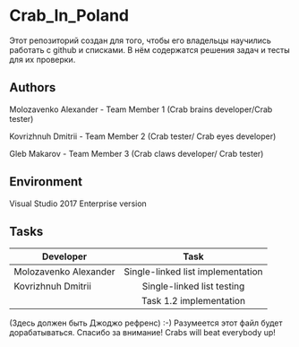 # Crab_In_Poland	
Этот репозиторий создан для того, чтобы его владельцы научились работать с github и списками. В нём содержатся решения задач и тесты для их проверки.

## Authors

Molozavenko Alexander - Team Member 1 (Crab brains developer/Crab tester)

Kovrizhnuh Dmitrii - Team Member 2 (Crab tester/ Crab eyes developer)

Gleb Makarov - Team Member 3 (Crab claws developer/ Crab tester)
## Environment

Visual Studio 2017 Enterprise version

## Tasks

| Developer             | Task                                |
| --------------------- |:-----------------------------------:|
| Molozavenko Alexander | Single-linked list implementation   |
| Kovrizhnuh Dmitrii    | Single-linked list testing          |
|                       | Task 1.2 implementation             |


(Здесь должен быть Джоджо рефренс) :-)
Разумеется этот файл будет дорабатываться. Спасибо за внимание!
Crabs will beat everybody up!
